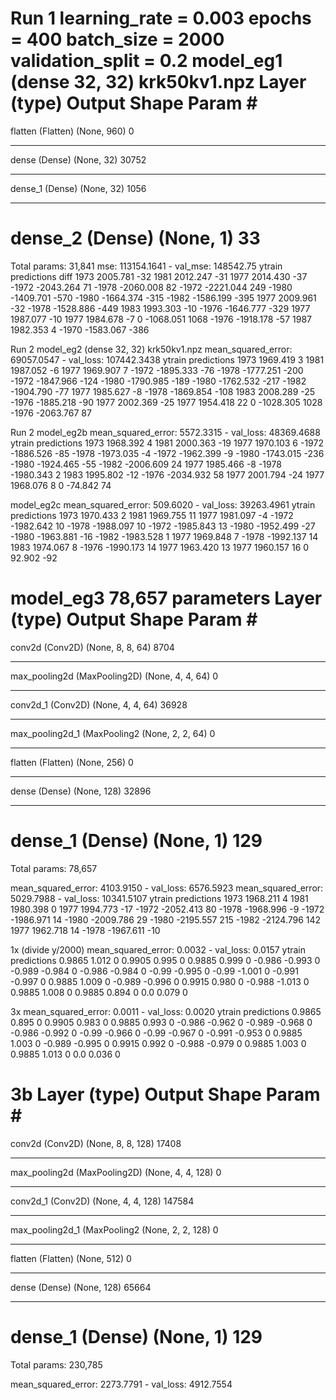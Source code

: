 Run 1
    learning_rate = 0.003
    epochs = 400
    batch_size = 2000
    validation_split = 0.2
    model_eg1 (dense 32, 32)
    krk50kv1.npz
Layer (type)                 Output Shape              Param #   
=================================================================
flatten (Flatten)            (None, 960)               0         
_________________________________________________________________
dense (Dense)                (None, 32)                30752     
_________________________________________________________________
dense_1 (Dense)              (None, 32)                1056      
_________________________________________________________________
dense_2 (Dense)              (None, 1)                 33        
=================================================================
Total params: 31,841
    mse: 113154.1641 - val_mse: 148542.75
ytrain predictions diff
1973 2005.781 -32
1981 2012.247 -31
1977 2014.430 -37
-1972 -2043.264 71
-1978 -2060.008 82
-1972 -2221.044 249
-1980 -1409.701 -570
-1980 -1664.374 -315
-1982 -1586.199 -395
1977 2009.961 -32
-1978 -1528.886 -449
1983 1993.303 -10
-1976 -1646.777 -329
1977 1987.077 -10
1977 1984.678 -7
0 -1068.051 1068
-1976 -1918.178 -57
1987 1982.353 4
-1970 -1583.067 -386

Run 2
    model_eg2 (dense 32, 32)
    krk50kv1.npz
 mean_squared_error: 69057.0547 - val_loss: 107442.3438
ytrain predictions
1973 1969.419 3
1981 1987.052 -6
1977 1969.907 7
-1972 -1895.333 -76
-1978 -1777.251 -200
-1972 -1847.966 -124
-1980 -1790.985 -189
-1980 -1762.532 -217
-1982 -1904.790 -77
1977 1985.627 -8
-1978 -1869.854 -108
1983 2008.289 -25
-1976 -1885.218 -90
1977 2002.369 -25
1977 1954.418 22
0 -1028.305 1028
-1976 -2063.767 87

Run 2
    model_eg2b
mean_squared_error: 5572.3315 - val_loss: 48369.4688
ytrain predictions
1973 1968.392 4
1981 2000.363 -19
1977 1970.103 6
-1972 -1886.526 -85
-1978 -1973.035 -4
-1972 -1962.399 -9
-1980 -1743.015 -236
-1980 -1924.465 -55
-1982 -2006.609 24
1977 1985.466 -8
-1978 -1980.343 2
1983 1995.802 -12
-1976 -2034.932 58
1977 2001.794 -24
1977 1968.076 8
0 -74.842 74

model_eg2c
mean_squared_error: 509.6020 - val_loss: 39263.4961
ytrain predictions
1973 1970.433 2
1981 1969.755 11
1977 1981.097 -4
-1972 -1982.642 10
-1978 -1988.097 10
-1972 -1985.843 13
-1980 -1952.499 -27
-1980 -1963.881 -16
-1982 -1983.528 1
1977 1969.848 7
-1978 -1992.137 14
1983 1974.067 8
-1976 -1990.173 14
1977 1963.420 13
1977 1960.157 16
0 92.902 -92

model_eg3
78,657 parameters
Layer (type)                 Output Shape              Param #   
=================================================================
conv2d (Conv2D)              (None, 8, 8, 64)          8704      
_________________________________________________________________
max_pooling2d (MaxPooling2D) (None, 4, 4, 64)          0         
_________________________________________________________________
conv2d_1 (Conv2D)            (None, 4, 4, 64)          36928     
_________________________________________________________________
max_pooling2d_1 (MaxPooling2 (None, 2, 2, 64)          0         
_________________________________________________________________
flatten (Flatten)            (None, 256)               0         
_________________________________________________________________
dense (Dense)                (None, 128)               32896     
_________________________________________________________________
dense_1 (Dense)              (None, 1)                 129       
=================================================================
Total params: 78,657

mean_squared_error: 4103.9150 - val_loss: 6576.5923
mean_squared_error: 5029.7988 - val_loss: 10341.5107
ytrain predictions
1973 1968.211 4
1981 1980.398 0
1977 1994.773 -17
-1972 -2052.413 80
-1978 -1968.996 -9
-1972 -1986.971 14
-1980 -2009.786 29
-1980 -2195.557 215
-1982 -2124.796 142
1977 1962.718 14
-1978 -1967.611 -10


1x (divide y/2000)
mean_squared_error: 0.0032 - val_loss: 0.0157
ytrain predictions
0.9865 1.012 0
0.9905 0.995 0
0.9885 0.999 0
-0.986 -0.993 0
-0.989 -0.984 0
-0.986 -0.984 0
-0.99 -0.995 0
-0.99 -1.001 0
-0.991 -0.997 0
0.9885 1.009 0
-0.989 -0.996 0
0.9915 0.980 0
-0.988 -1.013 0
0.9885 1.008 0
0.9885 0.894 0
0.0 0.079 0

3x
mean_squared_error: 0.0011 - val_loss: 0.0020
ytrain predictions
0.9865 0.895 0
0.9905 0.983 0
0.9885 0.993 0
-0.986 -0.962 0
-0.989 -0.968 0
-0.986 -0.992 0
-0.99 -0.966 0
-0.99 -0.967 0
-0.991 -0.953 0
0.9885 1.003 0
-0.989 -0.995 0
0.9915 0.992 0
-0.988 -0.979 0
0.9885 1.003 0
0.9885 1.013 0
0.0 0.036 0


3b
Layer (type)                 Output Shape              Param #   
=================================================================
conv2d (Conv2D)              (None, 8, 8, 128)         17408     
_________________________________________________________________
max_pooling2d (MaxPooling2D) (None, 4, 4, 128)         0         
_________________________________________________________________
conv2d_1 (Conv2D)            (None, 4, 4, 128)         147584    
_________________________________________________________________
max_pooling2d_1 (MaxPooling2 (None, 2, 2, 128)         0         
_________________________________________________________________
flatten (Flatten)            (None, 512)               0         
_________________________________________________________________
dense (Dense)                (None, 128)               65664     
_________________________________________________________________
dense_1 (Dense)              (None, 1)                 129       
=================================================================
Total params: 230,785

mean_squared_error: 2273.7791 - val_loss: 4912.7554